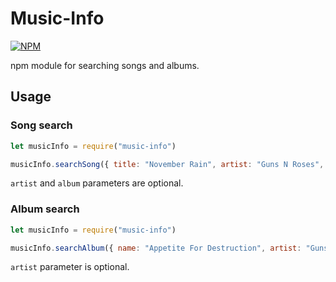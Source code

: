 # Music-Info

[![NPM](https://nodei.co/npm/music-info.png?compact=true)](https://npmjs.org/package/music-info)

npm module for searching songs and albums.

## Usage

### Song search
```js
let musicInfo = require("music-info")

musicInfo.searchSong({ title: "November Rain", artist: "Guns N Roses", album: "Use Your Illusion I" }).then(console.log)
```
``artist`` and ``album`` parameters are optional.

### Album search
```js
let musicInfo = require("music-info")

musicInfo.searchAlbum({ name: "Appetite For Destruction", artist: "Guns N Roses" }).then(console.log)
```
``artist`` parameter is optional.

